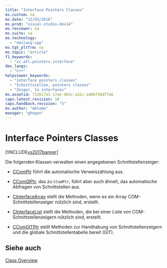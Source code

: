 ```yaml
---
title: "Interface Pointers Classes"
ms.custom: na
ms.date: "12/03/2016"
ms.prod: "visual-studio-dev14"
ms.reviewer: na
ms.suite: na
ms.technology: 
  - "devlang-cpp"
ms.tgt_pltfrm: na
ms.topic: "article"
f1_keywords: 
  - "vc.atl.pointers.interface"
dev_langs: 
  - "C++"
helpviewer_keywords: 
  - "interface pointers classes"
  - "Schnittstellen, pointers classes"
  - "Zeiger, to interfaces"
ms.assetid: 712617a1-17ae-4b5c-a32c-a48b758df7a6
caps.latest.revision: 10
caps.handback.revision: "5"
ms.author: "mblome"
manager: "ghogen"
---
```

# Interface Pointers Classes
[!INCLUDE[vs2017banner](../assembler/inline/includes/vs2017banner.md)]

Die folgenden Klassen verwalten einen angegebenen Schnittstellenzeiger:  
  
-   [CComPtr](../atl/reference/ccomptr-class.md) führt die automatische Verweiszählung aus.  
  
-   [CComQIPtr](../atl/reference/ccomqiptr-class.md), das zu `CComPtr`, führt aber auch ähnelt, das automatische Abfragen von Schnittstellen aus.  
  
-   [CInterfaceArray](../atl/reference/cinterfacearray-class.md) stellt die Methoden, wenn es ein Array COM\-Schnittstellenzeiger nützlich sind, erstellt.  
  
-   [CInterfaceList](../atl/reference/cinterfacelist-class.md) stellt die Methoden, die bei einer Liste von COM\-Schnittstellenzeigern nützlich sind, erstellt.  
  
-   [CComGITPtr](../atl/reference/ccomgitptr-class.md) stellt Methoden zur Handhabung von Schnittstellenzeigern und die globale Schnittstellentabelle bereit \(GIT\).  
  
## Siehe auch  
 [Class Overview](../atl/atl-class-overview.md)